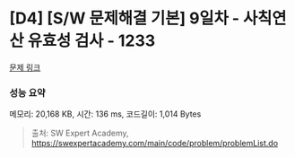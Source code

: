 # [D4] [S/W 문제해결 기본] 9일차 - 사칙연산 유효성 검사 - 1233 

[문제 링크](https://swexpertacademy.com/main/code/problem/problemDetail.do?contestProbId=AV141176AIwCFAYD) 

### 성능 요약

메모리: 20,168 KB, 시간: 136 ms, 코드길이: 1,014 Bytes



> 출처: SW Expert Academy, https://swexpertacademy.com/main/code/problem/problemList.do